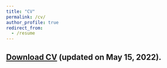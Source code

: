 ```yaml
---
title: "CV"
permalink: /cv/
author_profile: true
redirect_from:
  - /resume
---
```

## [Download CV](https://github.com/inhohong/inhohong.github.io/raw/master/images/CV_Inho_Hong.pdf) (updated on May 15, 2022).


<!---## <span style="color:blue"> **[Download CV](https://github.com/inhohong/inhohong.github.io/raw/master/files/CV_ihong_web.pdf)** </span>-->

<!---## <embed src="https://inhohong.github.io/files/CV_Inho_Hong.pdf" type="application/pdf" width="600px" height="500px" /> -->
